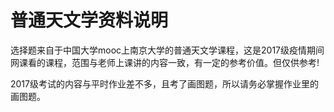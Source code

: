 # 普通天文学资料说明

选择题来自于中国大学mooc上南京大学的普通天文学课程，这是2017级疫情期间网课看的课程，范围与老师上课讲的内容一致，有一定的参考价值。但仅供参考!

2017级考试的内容与平时作业差不多，且考了画图题，所以请务必掌握作业里的画图题。
